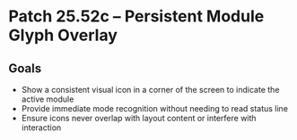 # Patch 25.52c – Persistent Module Glyph Overlay

## Goals
- Show a consistent visual icon in a corner of the screen to indicate the active module
- Provide immediate mode recognition without needing to read status line
- Ensure icons never overlap with layout content or interfere with interaction
